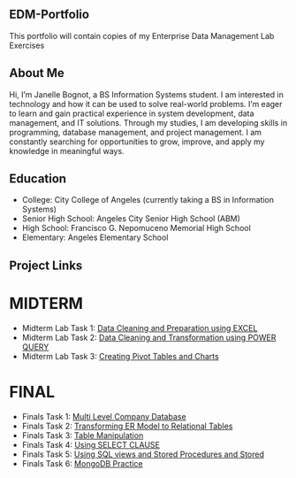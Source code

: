 ## EDM-Portfolio
This portfolio will contain copies of my Enterprise Data Management Lab Exercises
## About Me
Hi, I’m Janelle Bognot, a BS Information Systems student. I am interested in technology and how it can be used to solve real-world problems. I’m eager to learn and gain practical experience in system development, data management, and IT solutions. Through my studies, I am developing skills in programming, database management, and project management. I am constantly searching for opportunities to grow, improve, and apply my knowledge in meaningful ways.
## Education
- College: City College of Angeles (currently taking a BS in Information Systems)
- Senior High School: Angeles City Senior High School (ABM)
- High School: Francisco G. Nepomuceno Memorial High School
- Elementary: Angeles Elementary School

## Project Links
# MIDTERM
- Midterm Lab Task 1: [Data Cleaning and Preparation using EXCEL](Midterm%20Lab%20Task%201)
- Midterm Lab Task 2: [Data Cleaning and Transformation using POWER QUERY](Midterm%20Lab%20Task%202)
- Midterm Lab Task 3: [Creating Pivot Tables and Charts](Midterm%20Lab%20Task%203)

# FINAL
- Finals Task 1: [Multi Level Company Database](Finals%20Task%201)
- Finals Task 2: [Transforming ER Model to Relational Tables](Finals%20Task%202)
- Finals Task 3: [Table Manipulation](Finals%20Task%203)
- Finals Task 4: [Using SELECT CLAUSE](Finals%20Task%203.1)
- Finals Task 5: [Using SQL views and Stored Procedures and Stored](Finals%20Task%205)
- Finals Task 6: [MongoDB Practice](Finals%20Task%206)


